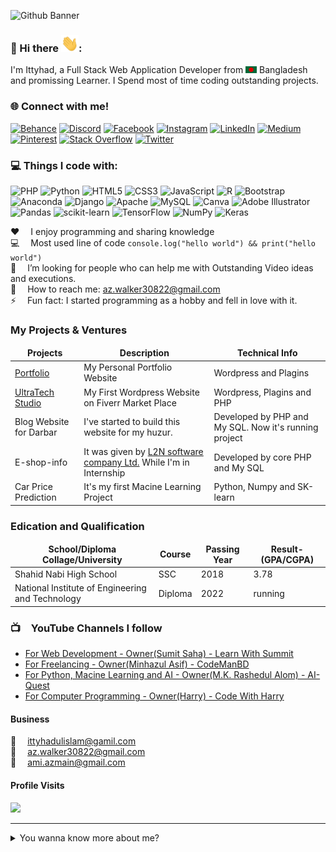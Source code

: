 ![Github Banner](assets/banner_github.png)

### 💫 Hi there <img src="assets/hello.gif" width="28px" alt="hi">:
I'm Ittyhad, a Full Stack Web Application Developer from <img src="assets/bangladesh.png" width="18"/> Bangladesh and promissing Learner. I Spend most of time coding outstanding projects.

### 🌐 Connect with me!
[![Behance](https://img.shields.io/badge/Behance-1769ff?logo=behance&logoColor=white)](https://behance.net/https://www.behance.net/syedittyhadulislam) [![Discord](https://img.shields.io/badge/Discord-%237289DA.svg?logo=discord&logoColor=white)](htttps://discord.gg/azmain_walker#3172) [![Facebook](https://img.shields.io/badge/Facebook-%231877F2.svg?logo=Facebook&logoColor=white)](https://facebook.com/https://www.facebook.com/syedittyhadulislam.azmain/) [![Instagram](https://img.shields.io/badge/Instagram-%23E4405F.svg?logo=Instagram&logoColor=white)](https://instagram.com/https://www.instagram.com/walker_30822/) [![LinkedIn](https://img.shields.io/badge/LinkedIn-%230077B5.svg?logo=linkedin&logoColor=white)](https://linkedin.com/in/https://www.linkedin.com/in/syed-ittyhadul-islam-8b78651b1/) [![Medium](https://img.shields.io/badge/Medium-12100E?logo=medium&logoColor=white)](https://medium.com/@@ittyhadulislam) [![Pinterest](https://img.shields.io/badge/Pinterest-%23E60023.svg?logo=Pinterest&logoColor=white)](https://pinterest.com/https://www.pinterest.com/ittyhadul) [![Stack Overflow](https://img.shields.io/badge/-Stackoverflow-FE7A16?logo=stack-overflow&logoColor=white)](https://stackoverflow.com/users/14095324) [![Twitter](https://img.shields.io/badge/Twitter-%231DA1F2.svg?logo=Twitter&logoColor=white)](https://twitter.com/https://twitter.com/ittyhadulislam) 

### 💻 Things I code with:
![PHP](https://img.shields.io/badge/php-%23777BB4.svg?style=for-the-badge&logo=php&logoColor=white) ![Python](https://img.shields.io/badge/python-3670A0?style=for-the-badge&logo=python&logoColor=ffdd54) ![HTML5](https://img.shields.io/badge/html5-%23E34F26.svg?style=for-the-badge&logo=html5&logoColor=white) ![CSS3](https://img.shields.io/badge/css3-%231572B6.svg?style=for-the-badge&logo=css3&logoColor=white) ![JavaScript](https://img.shields.io/badge/javascript-%23323330.svg?style=for-the-badge&logo=javascript&logoColor=%23F7DF1E) ![R](https://img.shields.io/badge/r-%23276DC3.svg?style=for-the-badge&logo=r&logoColor=white) ![Bootstrap](https://img.shields.io/badge/bootstrap-%23563D7C.svg?style=for-the-badge&logo=bootstrap&logoColor=white) ![Anaconda](https://img.shields.io/badge/Anaconda-%2344A833.svg?style=for-the-badge&logo=anaconda&logoColor=white) ![Django](https://img.shields.io/badge/django-%23092E20.svg?style=for-the-badge&logo=django&logoColor=white) ![Apache](https://img.shields.io/badge/apache-%23D42029.svg?style=for-the-badge&logo=apache&logoColor=white) ![MySQL](https://img.shields.io/badge/mysql-%2300f.svg?style=for-the-badge&logo=mysql&logoColor=white) ![Canva](https://img.shields.io/badge/Canva-%2300C4CC.svg?style=for-the-badge&logo=Canva&logoColor=white) ![Adobe Illustrator](https://img.shields.io/badge/adobeillustrator-%23FF9A00.svg?style=for-the-badge&logo=adobeillustrator&logoColor=white) ![Pandas](https://img.shields.io/badge/pandas-%23150458.svg?style=for-the-badge&logo=pandas&logoColor=white) ![scikit-learn](https://img.shields.io/badge/scikit--learn-%23F7931E.svg?style=for-the-badge&logo=scikit-learn&logoColor=white) ![TensorFlow](https://img.shields.io/badge/TensorFlow-%23FF6F00.svg?style=for-the-badge&logo=TensorFlow&logoColor=white) ![NumPy](https://img.shields.io/badge/numpy-%23013243.svg?style=for-the-badge&logo=numpy&logoColor=white) ![Keras](https://img.shields.io/badge/Keras-%23D00000.svg?style=for-the-badge&logo=Keras&logoColor=white)

:hearts: &emsp;I enjoy programming and sharing knowledge <br/>
:computer: &emsp;Most used line of code `console.log("hello world") && print("hello world")` <br/>
🤔 &emsp;I’m looking for people who can help me with Outstanding Video ideas and executions.<br/>
:e-mail: &emsp;How to reach me: az.walker30822@gmail.com<br/>
⚡ &emsp;Fun fact: I started programming as a hobby and fell in love with it.
<!--
# 📊 GitHub Stats:
![](https://github-readme-stats.vercel.app/api?username=ittyhadulislam&theme=dark&hide_border=false&include_all_commits=true&count_private=true)<br/>
![](https://github-readme-streak-stats.herokuapp.com/?user=ittyhadulislam&theme=dark&hide_border=false)<br/>
![](https://github-readme-stats.vercel.app/api/top-langs/?username=ittyhadulislam&theme=dark&hide_border=false&include_all_commits=true&count_private=true&layout=compact)

## 🏆 GitHub Trophies
![](https://github-profile-trophy.vercel.app/?username=ittyhadulislam&theme=radical&no-frame=false&no-bg=false&margin-w=4)

### ✍️ Random Dev Quote
![](https://quotes-github-readme.vercel.app/api?type=horizontal&theme=dark)
-->

### My Projects & Ventures

<table>
  <thead align="center">
    <tr border: none;>
      <td><b>Projects</b></td>
      <td><b>Description</b></td>
      <td><b>Technical Info</b></td>
    </tr>
  </thead>
  <tbody>
    <tr>
      <td><a href="https:Ittyhadulislam.com/" target="_blank">Portfolio</a></td>
      <td>My Personal Portfolio Website</td>
      <td>Wordpress and Plagins</td>
    </tr>
    <tr>
      <td><a href="https://www.ultratechstudio.com/" target="_blank">UltraTech Studio</a></td>
      <td>My First Wordpress Website on Fiverr Market Place</td>
      <td>Wordpress, Plagins and PHP</td>
    </tr>
    <tr>
      <td>Blog Website for Darbar</td>
      <td>I've started to build this website for my huzur.</td>
      <td>Developed by PHP and My SQL. Now it's running project</td>
    </tr>
    <tr>
      <td>E-shop-info</td>
      <td>It was given by <a href="http://l2nsoft.com/" target="_blank">L2N software company Ltd.</a> While I'm in Internship</td>
      <td>Developed by core PHP and My SQL</td>
    </tr>
    <tr>
      <td>Car Price Prediction</td>
      <td>It's my first Macine Learning Project</td>
      <td>Python, Numpy and SK-learn</td>
    </tr>
  </tbody>
</table>

### Edication and Qualification

<table>
  <thead align="center">
    <tr border: none;>
      <td><b>School/Diploma Collage/University</b></td>
      <td><b>Course</b></td>
      <td><b>Passing Year</b></td>
      <td><b>Result-(GPA/CGPA)</b></td>
    </tr>
  </thead>
  <tbody>
    <tr>
      <td>Shahid Nabi High School</td>
      <td>SSC</td>
      <td>2018</td>
      <td>3.78</td>
    </tr>
    <tr>
      <td>National Institute of Engineering and Technology</td>
      <td>Diploma</td>
      <td>2022</td>
      <td>running</td>
    </tr>
  </tbody>
</table>

### 📺&emsp;YouTube Channels I follow

<!-- YOUTUBE:START -->
- [For Web Development - Owner(Sumit Saha) - Learn With Summit](https://www.youtube.com/c/LearnwithSumit)
- [For Freelancing - Owner(Minhazul Asif) - CodeManBD](https://www.youtube.com/c/CodemanBD)
- [For Python, Macine Learning and AI - Owner(M.K. Rashedul Alom) - AI-Quest](https://www.youtube.com/c/aiQuest)
- [For Computer Programming - Owner(Harry) - Code With Harry](https://www.youtube.com/c/codewithharry)
<!-- YOUTUBE:END -->

#### Business

:email: &emsp;ittyhadulislam@gamil.com
<br >
:email: &emsp;az.walker30822@gmail.com
<br >
:email: &emsp;ami.azmain@gmail.com

#### Profile Visits
[![](https://visitcount.itsvg.in/api?id=ittyhadulislam&icon=0&color=0)](https://visitcount.itsvg.in)

---
<details>
<summary>
  You wanna know more about me?
</summary>

<br >

I love to do research and gaining knowledge, I want to help others with technology, I love Technology, AI and Robot!

#### Adout Me?
I'm a Promissing learner of Computer Programming. I love code and I spend all the day in coding. Now I study on JS and It's libraries, PHP, Python and Django, Machine Learning and AI.

# 📊 GitHub Stats:
![](https://github-readme-stats.vercel.app/api?username=ittyhadulislam&theme=dark&hide_border=false&include_all_commits=true&count_private=true)<br/>

</details>
